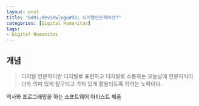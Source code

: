 ```yaml
---
layout: post
title: "&#91;Reviewlog&#93; 디지털인문학이란?"
categories: [Digital Humanitas]
tags: 
- Digital Humanitas
---
```


## 개념

> 디지털 인문학이란 디지털로 표현하고 디지털로 소통하는 오늘날에 인문지식이 더욱 의미 있게 탐구되고 가치 있게 활용되도록 하려는 노력이다.











역사와 프로그래밍을 하는 소프트웨어 아티스트 혜풍

